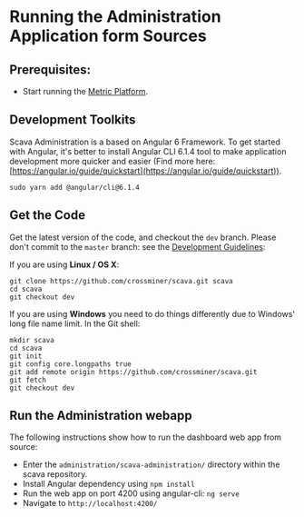 
# Running the Administration Application form Sources

## Prerequisites:
* Start running the [Metric Platform](./analysis-platform.md#running-the-analysis-platform-form-sources).

## Development Toolkits
Scava Administration is a based on Angular 6 Framework. To get started with Angular, it's better to install Angular CLI 6.1.4 tool to make application development more quicker and easier (Find more here: [https://angular.io/guide/quickstart](https://angular.io/guide/quickstart)).

````Shell
sudo yarn add @angular/cli@6.1.4
````

## Get the Code

Get the latest version of the code, and checkout the `dev` branch. Please don't commit to the `master` branch: see the [Development Guidelines](../../contributors-guide/contributors-guidelignes/scava-developement-process.md#source-code-repository):

If you are using __Linux / OS X__:
````Shell
git clone https://github.com/crossminer/scava.git scava
cd scava
git checkout dev
````

If you are using __Windows__ you need to do things differently due to Windows' long file name limit. In the Git shell:
````Shell
mkdir scava
cd scava
git init
git config core.longpaths true
git add remote origin https://github.com/crossminer/scava.git
git fetch
git checkout dev
````

## Run the Administration webapp

The following instructions show how to run the dashboard web app from source:
  * Enter the `administration/scava-administration/` directory within the scava repository.
  * Install Angular dependency using `npm install`
  * Run the web app on port 4200 using angular-cli: `ng serve`
  * Navigate to `http://localhost:4200/`

  
